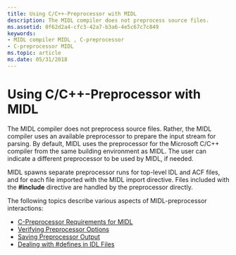 ```yaml
---
title: Using C/C++-Preprocessor with MIDL
description: The MIDL compiler does not preprocess source files.
ms.assetid: 0f62d2a4-cfc3-42a7-b3a6-4e5c67c7c849
keywords:
- MIDL compiler MIDL , C-preprocessor
- C-preprocessor MIDL
ms.topic: article
ms.date: 05/31/2018
---
```


# Using C/C++-Preprocessor with MIDL

The MIDL compiler does not preprocess source files. Rather, the MIDL compiler uses an available preprocessor to prepare the input stream for parsing. By default, MIDL uses the preprocessor for the Microsoft C/C++ compiler from the same building environment as MIDL. The user can indicate a different preprocessor to be used by MIDL, if needed.

MIDL spawns separate preprocessor runs for top-level IDL and ACF files, and for each file imported with the MIDL import directive. Files included with the **\#include** directive are handled by the preprocessor directly.

The following topics describe various aspects of MIDL-preprocessor interactions:

-   [C-Preprocessor Requirements for MIDL](c-preprocessor-requirements-for-midl.md)
-   [Verifying Preprocessor Options](verifying-preprocessor-options.md)
-   [Saving Preprocessor Output](saving-preprocessor-output.md)
-   [Dealing with \#defines in IDL Files](dealing-with-defines-in-idl-files-2.md)

 

 




